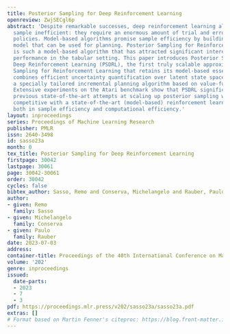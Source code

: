```yaml
---
title: Posterior Sampling for Deep Reinforcement Learning
openreview: ZwjSECgl6p
abstract: 'Despite remarkable successes, deep reinforcement learning algorithms remain
  sample inefficient: they require an enormous amount of trial and error to find good
  policies. Model-based algorithms promise sample efficiency by building an environment
  model that can be used for planning. Posterior Sampling for Reinforcement Learning
  is such a model-based algorithm that has attracted significant interest due to its
  performance in the tabular setting. This paper introduces Posterior Sampling for
  Deep Reinforcement Learning (PSDRL), the first truly scalable approximation of Posterior
  Sampling for Reinforcement Learning that retains its model-based essence. PSDRL
  combines efficient uncertainty quantification over latent state space models with
  a specially tailored incremental planning algorithm based on value-function approximation.
  Extensive experiments on the Atari benchmark show that PSDRL significantly outperforms
  previous state-of-the-art attempts at scaling up posterior sampling while being
  competitive with a state-of-the-art (model-based) reinforcement learning method,
  both in sample efficiency and computational efficiency.'
layout: inproceedings
series: Proceedings of Machine Learning Research
publisher: PMLR
issn: 2640-3498
id: sasso23a
month: 0
tex_title: Posterior Sampling for Deep Reinforcement Learning
firstpage: 30042
lastpage: 30061
page: 30042-30061
order: 30042
cycles: false
bibtex_author: Sasso, Remo and Conserva, Michelangelo and Rauber, Paulo
author:
- given: Remo
  family: Sasso
- given: Michelangelo
  family: Conserva
- given: Paulo
  family: Rauber
date: 2023-07-03
address: 
container-title: Proceedings of the 40th International Conference on Machine Learning
volume: '202'
genre: inproceedings
issued:
  date-parts:
  - 2023
  - 7
  - 3
pdf: https://proceedings.mlr.press/v202/sasso23a/sasso23a.pdf
extras: []
# Format based on Martin Fenner's citeproc: https://blog.front-matter.io/posts/citeproc-yaml-for-bibliographies/
---
```

